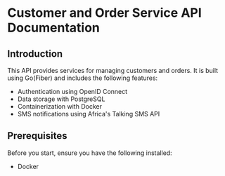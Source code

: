 #  Customer and Order Service API Documentation

## Introduction

This API provides services for managing customers and orders. It is built using Go(Fiber) and includes the following features:
- Authentication using OpenID Connect
- Data storage with PostgreSQL
- Containerization with Docker
- SMS notifications using Africa's Talking SMS API


## Prerequisites

Before you start, ensure you have the following installed:
- Docker



